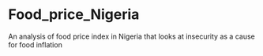 # Food_price_Nigeria
An analysis of food price index in Nigeria that looks at insecurity as a cause for food inflation
